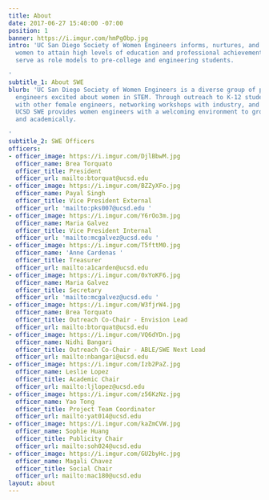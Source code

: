 ```yaml
---
title: About
date: 2017-06-27 15:40:00 -07:00
position: 1
banner: https://i.imgur.com/hmPg0bp.jpg
intro: 'UC San Diego Society of Women Engineers informs, nurtures, and encourages
  women to attain high levels of education and professional achievement. Our members
  serve as role models to pre-college and engineering students.

'
subtitle_1: About SWE
blurb: 'UC San Diego Society of Women Engineers is a diverse group of passionate young
  engineers excited about women in STEM. Through outreach to K-12 students, socials
  with other female engineers, networking workshops with industry, and technical teams,
  UCSD SWE provides women engineers with a welcoming environment to grow professionally
  and academically.

'
subtitle_2: SWE Officers
officers:
- officer_image: https://i.imgur.com/DjlBbwM.jpg
  officer_name: Brea Torquato
  officer_title: President
  officer_url: mailto:btorquat@ucsd.edu
- officer_image: https://i.imgur.com/BZZyXFo.jpg
  officer_name: Payal Singh
  officer_title: Vice President External
  officer_url: 'mailto:pks007@ucsd.edu '
- officer_image: https://i.imgur.com/Y6rOo3m.jpg
  officer_name: Maria Galvez
  officer_title: Vice President Internal
  officer_url: 'mailto:mcgalvez@ucsd.edu '
- officer_image: https://i.imgur.com/T5fttM0.jpg
  officer_name: 'Anne Cardenas '
  officer_title: Treasurer
  officer_url: mailto:a1carden@ucsd.edu
- officer_image: https://i.imgur.com/0xYoKF6.jpg
  officer_name: Maria Galvez
  officer_title: Secretary
  officer_url: 'mailto:mcgalvez@ucsd.edu '
- officer_image: https://i.imgur.com/W3fjrW4.jpg
  officer_name: Brea Torquato
  officer_title: Outreach Co-Chair - Envision Lead
  officer_url: mailto:btorquat@ucsd.edu
- officer_image: https://i.imgur.com/VQ6dYDn.jpg
  officer_name: Nidhi Bangari
  officer_title: Outreach Co-Chair - ABLE/SWE Next Lead
  officer_url: mailto:nbangari@ucsd.edu
- officer_image: https://i.imgur.com/Izb2PaZ.jpg
  officer_name: Leslie Lopez
  officer_title: Academic Chair
  officer_url: mailto:ljlopez@ucsd.edu
- officer_image: https://i.imgur.com/z56KzNz.jpg
  officer_name: Yao Tong
  officer_title: Project Team Coordinator
  officer_url: mailto:yat014@ucsd.edu
- officer_image: https://i.imgur.com/kaZmCVW.jpg
  officer_name: Sophie Huang
  officer_title: Publicity Chair
  officer_url: mailto:soh024@ucsd.edu
- officer_image: https://i.imgur.com/GU2byHc.jpg
  officer_name: Magali Chavez
  officer_title: Social Chair
  officer_url: mailto:mac180@ucsd.edu
layout: about
---
```


